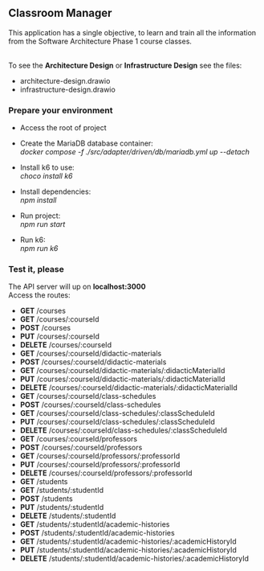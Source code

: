 ## Classroom Manager

This application has a single objective, to learn and train all the information from the Software Architecture Phase 1 course classes.<br /><br />

To see the **Architecture Design** or **Infrastructure Design** see the files:
- architecture-design.drawio
- infrastructure-design.drawio

### Prepare your environment

- Access the root of project

- Create the MariaDB database container:<br />
*docker compose -f ./src/adapter/driven/db/mariadb.yml up --detach*

- Install k6 to use:<br />
*choco install k6*

- Install dependencies:<br />
*npm install*

- Run project:<br />
*npm run start*

- Run k6:<br />
*npm run k6*

### Test it, please

The API server will up on **localhost:3000**<br />
Access the routes: <br />

- **GET** /courses
- **GET** /courses/:courseId
- **POST** /courses
- **PUT** /courses/:courseId
- **DELETE** /courses/:courseId
- **GET** /courses/:courseId/didactic-materials
- **POST** /courses/:courseId/didactic-materials
- **GET** /courses/:courseId/didactic-materials/:didacticMaterialId
- **PUT** /courses/:courseId/didactic-materials/:didacticMaterialId
- **DELETE** /courses/:courseId/didactic-materials/:didacticMaterialId
- **GET** /courses/:courseId/class-schedules
- **POST** /courses/:courseId/class-schedules
- **GET** /courses/:courseId/class-schedules/:classScheduleId
- **PUT** /courses/:courseId/class-schedules/:classScheduleId
- **DELETE** /courses/:courseId/class-schedules/:classScheduleId
- **GET** /courses/:courseId/professors
- **POST** /courses/:courseId/professors
- **GET** /courses/:courseId/professors/:professorId
- **PUT** /courses/:courseId/professors/:professorId
- **DELETE** /courses/:courseId/professors/:professorId
- **GET** /students
- **GET** /students/:studentId
- **POST** /students
- **PUT** /students/:studentId
- **DELETE** /students/:studentId
- **GET** /students/:studentId/academic-histories
- **POST** /students/:studentId/academic-histories
- **GET** /students/:studentId/academic-histories/:academicHistoryId
- **PUT** /students/:studentId/academic-histories/:academicHistoryId
- **DELETE** /students/:studentId/academic-histories/:academicHistoryId